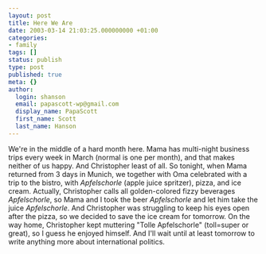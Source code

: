```yaml
---
layout: post
title: Here We Are
date: 2003-03-14 21:03:25.000000000 +01:00
categories:
- family
tags: []
status: publish
type: post
published: true
meta: {}
author:
  login: shanson
  email: papascott-wp@gmail.com
  display_name: PapaScott
  first_name: Scott
  last_name: Hanson
---
```

<p>We're in the middle of a hard month here. Mama has multi-night business trips every week in March (normal is one per month), and that makes neither of us happy. And Christopher least of all. So tonight, when Mama returned from 3 days in Munich, we together with Oma celebrated with a trip to the bistro, with <em>Apfelschorle</em> (apple juice spritzer), pizza, and ice cream. Actually, Christopher calls all golden-colored fizzy beverages <em>Apfelschorle</em>, so Mama and I took the beer <em>Apfelschorle</em> and let him take the juice <em>Apfelschorle</em>. And Christopher was struggling to keep his eyes open after the pizza, so we decided to save the ice cream for tomorrow. On the way home, Christopher kept muttering "Tolle Apfelschorle" (toll=super or great), so I guess he enjoyed himself. And I'll wait until at least tomorrow to write anything more about international politics.</p>
